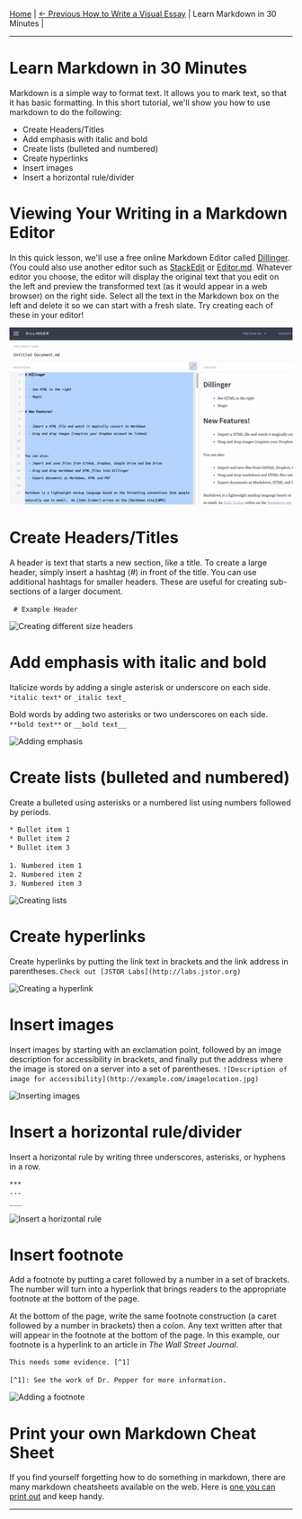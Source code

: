 [Home](../) | [<- Previous How to Write a Visual Essay](authoring-intro.md) | Learn Markdown in 30 Minutes | 
___

# Learn Markdown in 30 Minutes

Markdown is a simple way to format text. It allows you to mark text, so that it has basic formatting. In this short tutorial, we'll show you how to use markdown to do the following:

* Create Headers/Titles
* Add emphasis with italic and bold
* Create lists (bulleted and numbered)
* Create hyperlinks
* Insert images
* Insert a horizontal rule/divider

# Viewing Your Writing in a Markdown Editor

In this quick lesson, we'll use a free online Markdown Editor called [Dillinger](http://dillinger.io). (You could also use another editor such as [StackEdit](http://stackedit.io) or [Editor.md](https://pandao.github.io/editor.md/en.html). Whatever editor you choose, the editor will display the original text that you edit on the left and preview the transformed text (as it would appear in a web browser) on the right side. Select all the text in the Markdown box on the left and delete it so we can start with a fresh slate. Try creating each of these in your editor!

![Deleting all the text in left box of Dillinger](delete-left-box.gif)

# Create Headers/Titles

A header is text that starts a new section, like a title. To create a large header, simply insert a hashtag (#) in front of the title. You can use additional hashtags for smaller headers. These are useful for creating sub-sections of a larger document. 


``` # Example Header```

![Creating different size headers](headers.gif)

# Add emphasis with italic and bold

Italicize words by adding a single asterisk or underscore on each side.
```*italic text*``` or ```_italic text_```

Bold words by adding two asterisks or two underscores on each side.
```**bold text**``` or ```__bold text__```

![Adding emphasis](emphasis.gif)

# Create lists (bulleted and numbered)

Create a bulleted using asterisks or a numbered list using numbers followed by periods.

```
* Bullet item 1
* Bullet item 2
* Bullet item 3

1. Numbered item 1
2. Numbered item 2
3. Numbered item 3
```

![Creating lists](bullets.gif)

# Create hyperlinks

Create hyperlinks by putting the link text in brackets and the link address in parentheses. 
```Check out [JSTOR Labs](http://labs.jstor.org)```

![Creating a hyperlink](hyperlinks.gif)

# Insert images

Insert images by starting with an exclamation point, followed by an image description for accessibility in brackets, and finally put the address where the image is stored on a server into a set of parentheses.
```![Description of image for accessibility](http://example.com/imagelocation.jpg)```

![Inserting images](images.gif)

# Insert a horizontal rule/divider

Insert a horizontal rule by writing three underscores, asterisks, or hyphens in a row.
```
***
---
___
```

![Insert a horizontal rule](hrule.gif)

# Insert footnote

Add a footnote by putting a caret followed by a number in a set of brackets. The number will turn into a hyperlink that brings readers to the appropriate footnote at the bottom of the page.

At the bottom of the page, write the same footnote construction (a caret followed by a number in brackets) then a colon. Any text written after that will appear in the footnote at the bottom of the page. In this example, our footnote is a hyperlink to an article in *The Wall Street Journal*.
```
This needs some evidence. [^1]

[^1]: See the work of Dr. Pepper for more information.
```

![Adding a footnote](citation.gif)


# Print your own Markdown Cheat Sheet
If you find yourself forgetting how to do something in markdown, there are many markdown cheatsheets available on the web. Here is [one you can print out](https://guides.github.com/pdfs/markdown-cheatsheet-online.pdf) and keep handy.

___

